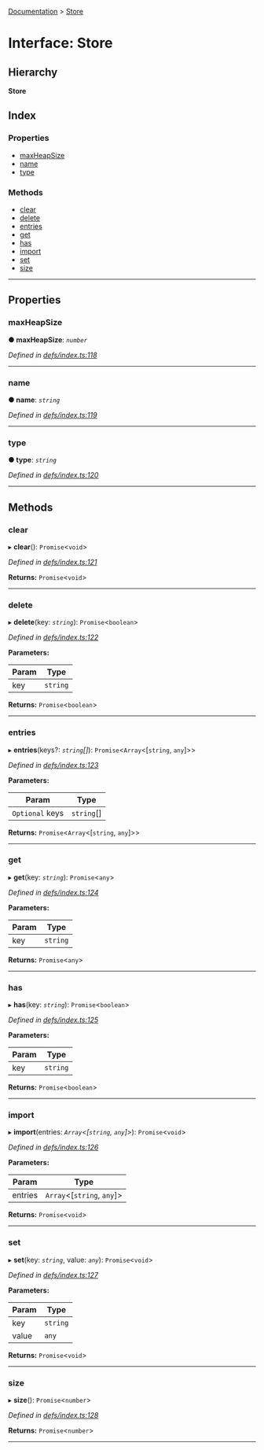 [Documentation](../README.md) > [Store](../interfaces/store.md)

# Interface: Store

## Hierarchy

**Store**

## Index

### Properties

* [maxHeapSize](store.md#maxheapsize)
* [name](store.md#name)
* [type](store.md#type)

### Methods

* [clear](store.md#clear)
* [delete](store.md#delete)
* [entries](store.md#entries)
* [get](store.md#get)
* [has](store.md#has)
* [import](store.md#import)
* [set](store.md#set)
* [size](store.md#size)

---

## Properties

<a id="maxheapsize"></a>

###  maxHeapSize

**● maxHeapSize**: *`number`*

*Defined in [defs/index.ts:118](https://github.com/dylanaubrey/cachemap/blob/0d04822/packages/core/src/defs/index.ts#L118)*

___
<a id="name"></a>

###  name

**● name**: *`string`*

*Defined in [defs/index.ts:119](https://github.com/dylanaubrey/cachemap/blob/0d04822/packages/core/src/defs/index.ts#L119)*

___
<a id="type"></a>

###  type

**● type**: *`string`*

*Defined in [defs/index.ts:120](https://github.com/dylanaubrey/cachemap/blob/0d04822/packages/core/src/defs/index.ts#L120)*

___

## Methods

<a id="clear"></a>

###  clear

▸ **clear**(): `Promise`<`void`>

*Defined in [defs/index.ts:121](https://github.com/dylanaubrey/cachemap/blob/0d04822/packages/core/src/defs/index.ts#L121)*

**Returns:** `Promise`<`void`>

___
<a id="delete"></a>

###  delete

▸ **delete**(key: *`string`*): `Promise`<`boolean`>

*Defined in [defs/index.ts:122](https://github.com/dylanaubrey/cachemap/blob/0d04822/packages/core/src/defs/index.ts#L122)*

**Parameters:**

| Param | Type |
| ------ | ------ |
| key | `string` |

**Returns:** `Promise`<`boolean`>

___
<a id="entries"></a>

###  entries

▸ **entries**(keys?: *`string`[]*): `Promise`<`Array`<[`string`, `any`]>>

*Defined in [defs/index.ts:123](https://github.com/dylanaubrey/cachemap/blob/0d04822/packages/core/src/defs/index.ts#L123)*

**Parameters:**

| Param | Type |
| ------ | ------ |
| `Optional` keys | `string`[] |

**Returns:** `Promise`<`Array`<[`string`, `any`]>>

___
<a id="get"></a>

###  get

▸ **get**(key: *`string`*): `Promise`<`any`>

*Defined in [defs/index.ts:124](https://github.com/dylanaubrey/cachemap/blob/0d04822/packages/core/src/defs/index.ts#L124)*

**Parameters:**

| Param | Type |
| ------ | ------ |
| key | `string` |

**Returns:** `Promise`<`any`>

___
<a id="has"></a>

###  has

▸ **has**(key: *`string`*): `Promise`<`boolean`>

*Defined in [defs/index.ts:125](https://github.com/dylanaubrey/cachemap/blob/0d04822/packages/core/src/defs/index.ts#L125)*

**Parameters:**

| Param | Type |
| ------ | ------ |
| key | `string` |

**Returns:** `Promise`<`boolean`>

___
<a id="import"></a>

###  import

▸ **import**(entries: *`Array`<[`string`, `any`]>*): `Promise`<`void`>

*Defined in [defs/index.ts:126](https://github.com/dylanaubrey/cachemap/blob/0d04822/packages/core/src/defs/index.ts#L126)*

**Parameters:**

| Param | Type |
| ------ | ------ |
| entries | `Array`<[`string`, `any`]> |

**Returns:** `Promise`<`void`>

___
<a id="set"></a>

###  set

▸ **set**(key: *`string`*, value: *`any`*): `Promise`<`void`>

*Defined in [defs/index.ts:127](https://github.com/dylanaubrey/cachemap/blob/0d04822/packages/core/src/defs/index.ts#L127)*

**Parameters:**

| Param | Type |
| ------ | ------ |
| key | `string` |
| value | `any` |

**Returns:** `Promise`<`void`>

___
<a id="size"></a>

###  size

▸ **size**(): `Promise`<`number`>

*Defined in [defs/index.ts:128](https://github.com/dylanaubrey/cachemap/blob/0d04822/packages/core/src/defs/index.ts#L128)*

**Returns:** `Promise`<`number`>

___

